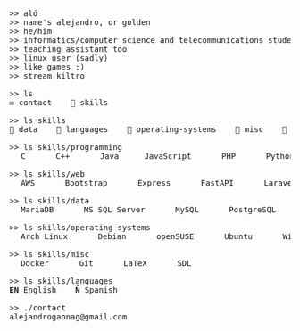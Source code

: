 <!-- thanks to devicons for the icons!  -->

<pre>
>> aló
>> name's alejandro, or golden
>> he/him
>> informatics/computer science and telecommunications student
>> teaching assistant too
>> linux user (sadly)
>> like games :)
>> stream kiltro

>> ls
✉️ contact    📁 skills

>> ls skills
📁 data    📁 languages    📁 operating-systems    📁 misc    📁 programming    📁 web

>> ls skills/programming
<img src="https://cdn.jsdelivr.net/gh/devicons/devicon@latest/icons/c/c-plain.svg" width=12 /> C    <img src="https://cdn.jsdelivr.net/gh/devicons/devicon@latest/icons/cplusplus/cplusplus-plain.svg" width=12 /> C++    <img src="https://cdn.jsdelivr.net/gh/devicons/devicon@latest/icons/java/java-plain.svg" width=12 /> Java   <img src="https://cdn.jsdelivr.net/gh/devicons/devicon@latest/icons/javascript/javascript-plain.svg" width=12 /> JavaScript    <img src="https://cdn.jsdelivr.net/gh/devicons/devicon@latest/icons/php/php-original.svg" width=12 /> PHP    <img src="https://cdn.jsdelivr.net/gh/devicons/devicon@latest/icons/python/python-original.svg" width=12 /> Python    <img src="https://cdn.jsdelivr.net/gh/devicons/devicon@latest/icons/php/php-original.svg" width=12 /> PHP

>> ls skills/web
<img src="https://cdn.jsdelivr.net/gh/devicons/devicon@latest/icons/amazonwebservices/amazonwebservices-plain-wordmark.svg" width=12 /> AWS    <img src="https://cdn.jsdelivr.net/gh/devicons/devicon@latest/icons/bootstrap/bootstrap-original.svg" width=12 /> Bootstrap    <img src="https://cdn.jsdelivr.net/gh/devicons/devicon@latest/icons/express/express-original.svg" width=12 /> Express    <img src="https://cdn.jsdelivr.net/gh/devicons/devicon@latest/icons/fastapi/fastapi-original.svg" width=12 /> FastAPI    <img src="https://cdn.jsdelivr.net/gh/devicons/devicon@latest/icons/laravel/laravel-original.svg" width=12 /> Laravel    <img src="https://cdn.jsdelivr.net/gh/devicons/devicon@latest/icons/nestjs/nestjs-original.svg" width=12 /> NestJS    <img src="https://cdn.jsdelivr.net/gh/devicons/devicon@latest/icons/nginx/nginx-original.svg" width=12 /> NGINX    <img src="https://cdn.jsdelivr.net/gh/devicons/devicon@latest/icons/nodejs/nodejs-original.svg" width=12 /> Node.js

>> ls skills/data
<img src="https://cdn.jsdelivr.net/gh/devicons/devicon@latest/icons/mariadb/mariadb-original.svg" width=12 /> MariaDB    <img src="https://cdn.jsdelivr.net/gh/devicons/devicon@latest/icons/microsoftsqlserver/microsoftsqlserver-original.svg" width=12 /> MS SQL Server    <img src="https://cdn.jsdelivr.net/gh/devicons/devicon@latest/icons/mysql/mysql-original.svg" width=12 /> MySQL    <img src="https://cdn.jsdelivr.net/gh/devicons/devicon@latest/icons/postgresql/postgresql-plain.svg" width=12 /> PostgreSQL

>> ls skills/operating-systems
<img src="https://cdn.jsdelivr.net/gh/devicons/devicon@latest/icons/archlinux/archlinux-original.svg" width=12 /> Arch Linux    <img src="https://cdn.jsdelivr.net/gh/devicons/devicon@latest/icons/debian/debian-original.svg" width=12 /> Debian    <img src="https://cdn.jsdelivr.net/gh/devicons/devicon@latest/icons/opensuse/opensuse-original.svg" width=12 /> openSUSE    <img src="https://cdn.jsdelivr.net/gh/devicons/devicon@latest/icons/ubuntu/ubuntu-original.svg" width=12 /> Ubuntu    <img src="https://cdn.jsdelivr.net/gh/devicons/devicon@latest/icons/windows11/windows11-original.svg" width=12 /> Windows 11

>> ls skills/misc
<img src="https://cdn.jsdelivr.net/gh/devicons/devicon@latest/icons/docker/docker-plain.svg" width=12 /> Docker    <img src="https://cdn.jsdelivr.net/gh/devicons/devicon@latest/icons/git/git-original.svg" width=12 /> Git    <img src="https://cdn.jsdelivr.net/gh/devicons/devicon@latest/icons/latex/latex-original.svg" width=12 /> LaTeX    <img src="https://cdn.jsdelivr.net/gh/devicons/devicon@latest/icons/sdl/sdl-original.svg" width=12 /> SDL

>> ls skills/languages
<b>EN</b> English    <b>Ñ</b> Spanish

>> ./contact
alejandrogaonag@gmail.com
</pre>

<!-- thanks to devicons, available at devicon.dev if you wanna use them!  -->
